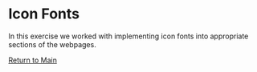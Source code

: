 # Icon Fonts
In this exercise we worked with implementing icon fonts into appropriate sections of the webpages.

[Return to Main](https://github.com/mizakiharuno/Portfolio)
